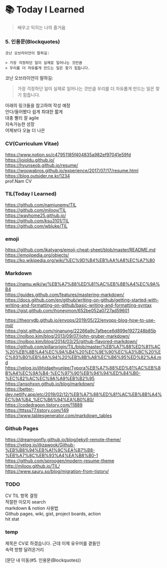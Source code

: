 # :books: Today I Learned 

>배우고 익히는 나의 즐거움

### 5. 인용문(Blockquotes)

```
코난 오브라이언이 말하길:

> 가장 걱정하던 일이 실제로 일어나는 것만큼
> 우리를 더 자유롭게 만드는 일은 찾기 힘듭니다.
```

코난 오브라이언이 말하길:

> 가장 걱정하던 일이 실제로 일어나는 것만큼
> 우리를 더 자유롭게 만드는 일은 찾기 힘듭니다.


아래의 링크들을 참고하여 작성 예정  
안다/들어봤다 쉽게 최대한 짧게  
대충 빨리 잘 agile  
지속가능한 성장  
어제보다 오늘 더 나은  

### CV(Curriculum Vitae)
https://www.notion.so/c47951185f404835a982ef97041e59fd  
https://jojoldu.github.io/  
https://hyunseob.github.io/resume/  
https://woowabros.github.io/experience/2017/07/17/resume.html  
https://blog.outsider.ne.kr/1234  
prof.Nam CV  
  
### TIL(Today I Learned)
https://github.com/namjunemy/TIL  
https://github.com/milooy/TIL  
https://wayhome25.github.io/  
https://github.com/ksu3101/TIL  
https://github.com/wbluke/TIL  

### emoji
https://github.com/ikatyang/emoji-cheat-sheet/blob/master/README.md  
https://emojipedia.org/objects/  
https://ko.wikipedia.org/wiki/%EC%9D%B4%EB%AA%A8%EC%A7%80  

### Markdown
https://namu.wiki/w/%EB%A7%88%ED%81%AC%EB%8B%A4%EC%9A%B4  
https://guides.github.com/features/mastering-markdown/ 
https://docs.github.com/en/github/writing-on-github/getting-started-with-writing-and-formatting-on-github/basic-writing-and-formatting-syntax  
https://gist.github.com/ihoneymon/652be052a0727ad59601  

https://theorydb.github.io/envops/2019/05/22/envops-blog-how-to-use-md/  
https://gist.github.com/ninanung/22266a9c7afbece6d899e1927248b85b  
https://nolboo.kim/blog/2013/09/07/john-gruber-markdown/  
https://nolboo.kim/blog/2014/03/25/github-flavored-markdown/  
https://github.com/pillarorigin/TIL/blob/master/%EB%A7%88%ED%81%AC%20%EB%8B%A4%EC%9A%B4%20%EC%9E%90%EC%A3%BC%20%EC%93%B0%EB%8A%94%20%EB%8B%A8%EC%B6%95%ED%82%A4.md  
https://velog.io/@hidaehyunlee/Typora%EB%A7%88%ED%81%AC%EB%8B%A4%EC%9A%B4-%EC%97%90%EB%94%94%ED%84%B0-%EC%82%AC%EC%9A%A9%EB%B2%95  
https://ansohxxn.github.io/blog/markdown/  
https://better-dev.netlify.app/etc/2019/02/12/%EB%A7%88%ED%81%AC%EB%8B%A4%EC%9A%B4_%EC%B6%94%EA%B0%80/  
https://codedragon.tistory.com/11889  
https://tttsss77.tistory.com/149  
https://www.tablesgenerator.com/markdown_tables  

### Github Pages
https://dreamgonfly.github.io/blog/jekyll-remote-theme/  
https://velog.io/@zawook/Github-%EB%B8%94%EB%A1%9C%EA%B7%B8-%EB%A7%8C%EB%93%A4%EA%B8%B0-1  
https://github.com/sproogen/modern-resume-theme  
http://milooy.github.io/TIL/  
https://www.sauru.so/blog/migration-from-tistory/  

### TODO
CV TIL 항목 결정  
적절한 이모지 search  
markdown & notion 사용법  
Github pages, wiki, gist, project boards, action  
hit stat  

### temp
제목은 CV로 하겠습니다. 근데 이제 유우머를 곁들인  
속력 방향 달려온거리  

[문단 내 이동(#5. 인용문(Blockquotes))
